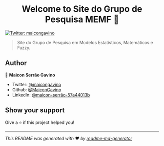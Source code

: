 <h1 align="center">Welcome to Site do Grupo de Pesquisa MEMF 👋</h1>
<p>
  <a href="https://twitter.com/maicongavino" target="_blank">
    <img alt="Twitter: maicongavino" src="https://img.shields.io/twitter/follow/maicongavino.svg?style=social" />
  </a>
</p>

> Site do Grupo de Pesquisa em Modelos Estatísticos, Matemáticos e Fuzzy.

## Author

👤 **Maicon Serrão Gavino**

* Twitter: [@maicongavino](https://twitter.com/maicongavino)
* Github: [@MaiconGavino](https://github.com/MaiconGavino)
* LinkedIn: [@maicon-serrão-57a44013b](https://linkedin.com/in/maicon-serrão-57a44013b)

## Show your support

Give a ⭐️ if this project helped you!

***
_This README was generated with ❤️ by [readme-md-generator](https://github.com/kefranabg/readme-md-generator)_